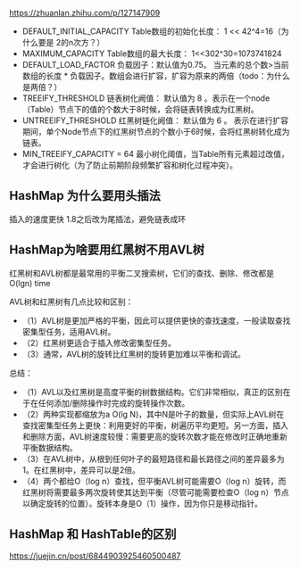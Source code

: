 https://zhuanlan.zhihu.com/p/127147909

* DEFAULT_INITIAL_CAPACITY Table数组的初始化长度： 1 << 42^4=16（为什么要是 2的n次方？）
* MAXIMUM_CAPACITY Table数组的最大长度： 1<<302^30=1073741824
* DEFAULT_LOAD_FACTOR 负载因子：默认值为0.75。 当元素的总个数>当前数组的长度 * 负载因子。数组会进行扩容，扩容为原来的两倍（todo：为什么是两倍？）
* TREEIFY_THRESHOLD 链表树化阙值： 默认值为 8 。表示在一个node（Table）节点下的值的个数大于8时候，会将链表转换成为红黑树。
* UNTREEIFY_THRESHOLD 红黑树链化阙值： 默认值为 6 。 表示在进行扩容期间，单个Node节点下的红黑树节点的个数小于6时候，会将红黑树转化成为链表。
* MIN_TREEIFY_CAPACITY = 64 最小树化阈值，当Table所有元素超过改值，才会进行树化（为了防止前期阶段频繁扩容和树化过程冲突）。

## HashMap 为什么要用头插法
插入的速度更快
1.8之后改为尾插法，避免链表成环

## HashMap为啥要用红黑树不用AVL树
红黑树和AVL树都是最常用的平衡二叉搜索树，它们的查找、删除、修改都是O(lgn) time

AVL树和红黑树有几点比较和区别：
* （1）AVL树是更加严格的平衡，因此可以提供更快的查找速度，一般读取查找密集型任务，适用AVL树。
* （2）红黑树更适合于插入修改密集型任务。
* （3）通常，AVL树的旋转比红黑树的旋转更加难以平衡和调试。

总结：
* （1）AVL以及红黑树是高度平衡的树数据结构。它们非常相似，真正的区别在于在任何添加/删除操作时完成的旋转操作次数。
* （2）两种实现都缩放为a O(lg N)，其中N是叶子的数量，但实际上AVL树在查找密集型任务上更快：利用更好的平衡，树遍历平均更短。另一方面，插入和删除方面，AVL树速度较慢：需要更高的旋转次数才能在修改时正确地重新平衡数据结构。
* （3）在AVL树中，从根到任何叶子的最短路径和最长路径之间的差异最多为1。在红黑树中，差异可以是2倍。
* （4）两个都给O（log n）查找，但平衡AVL树可能需要O（log n）旋转，而红黑树将需要最多两次旋转使其达到平衡（尽管可能需要检查O（log n）节点以确定旋转的位置）。旋转本身是O（1）操作，因为你只是移动指针。

## HashMap 和 HashTable的区别
https://juejin.cn/post/6844903925460500487


